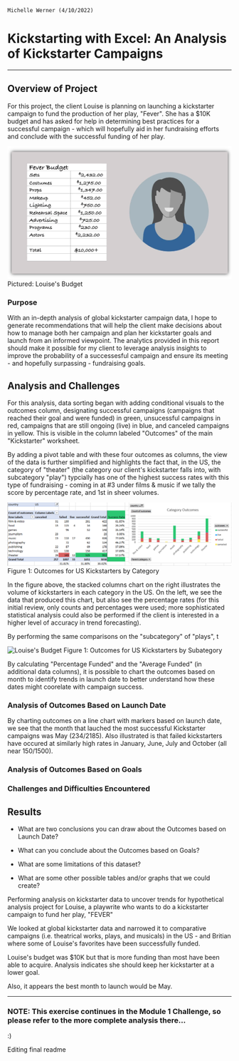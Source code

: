                                                                                 Michelle Werner (4/10/2022)
# Kickstarting with Excel: An Analysis of Kickstarter Campaigns 
---

## Overview of Project

For this project, the client Louise is planning on launching a kickstarter campaign to fund the production of her play, "Fever". She has a $10K budget and has asked for help in determining best practices for a successful campaign - which will hopefully aid in her fundraising efforts and conclude with the successful funding of her play. 

![Louise's Budget](Assets/FeverKickstarterforLouise.png)
Pictured: Louise's Budget

### Purpose

With an in-depth analysis of global kickstarter campaign data, I hope to generate recommendations that will help the client make decisions about how to manage both her campaign and plan her kickstarter goals and launch  from an informed viewpoint. The analytics provided in this report should make it possible for my client to leverage analysis insights to improve the probability of a successesful campaign and ensure its meeting - and hopefully surpassing - fundraising goals. 

## Analysis and Challenges

For this analysis, data sorting began with adding conditional visuals to the outcomes column, designating successful campaigns (campaigns that reached their goal and were funded) in green, unsucessful campaigns in red, campaigns that are still ongoing (live) in blue, and canceled campaigns in yellow. This is visible in the column labeled "Outcomes" of the main "Kickstarter" worksheet. 

By adding a pivot table and with these four outcomes as columns, the view of the data is further simplified and highlights the fact that, in the US, the category of "theater" (the category our client's kickstarter falls into, with subcategory "play") typcially has one of the highest success rates with this type of fundraising - coming in at #3 under films & music if we tally the score by percentage rate, and 1st in sheer volumes.


![Louise's Budget](Assets/Kickstarter_ParentCategoryOutcomes_US_withData.png)
Figure 1: Outcomes for US Kickstarters by Category

In the figure above, the stacked columns chart on the right illustrates the volume of kickstarters in each category in the US.  On the left, we see the data that produced this chart, but also see the percentage rates (for this initial review, only counts and percentages were used; more sophisticated statistical analysis could also be performed if the client is interested in a higher level of accuracy in trend forecasting).

By performing the same comparisons on the "subcategory" of "plays", t

![Louise's Budget](Assets/Kickstarter_SubcategoryOutcomes_US_withData.png)
Figure 1: Outcomes for US Kickstarters by Subategory


By calculating "Percentage Funded" and the "Average Funded" (in additional data columns), it is possible to chart the outcomes based on month to identify trends in launch date to better understand how these dates might coorelate with campaign success.


### Analysis of Outcomes Based on Launch Date

By charting outcomes on a line chart with markers based on launch date, we see that the month that lauched the most successful Kickstarter campaigns was May (234/2185). Also illustrated is that failed kickstarters have occured at similarly high rates in January, June, July and October (all near 150/1500).

### Analysis of Outcomes Based on Goals

### Challenges and Difficulties Encountered

## Results

- What are two conclusions you can draw about the Outcomes based on Launch Date?

- What can you conclude about the Outcomes based on Goals?

- What are some limitations of this dataset?

- What are some other possible tables and/or graphs that we could create?

Performing analysis on kickstarter data to uncover trends for hypothetical analysis project for Louise, a playwrite who wants to do a kickstarter campaign to fund her play, "FEVER"

We looked at global kickstarter data and narrowed it to comparative campaigns (i.e. theatrical works, plays, and musicals) in the US  - and Britian where some of Louise's favorites have been successfully funded.

Louise's budget was $10K but that is more funding than most have been able to acquire.  Analysis indicates she should keep her kickstarter at a lower goal. 

Also, it appears the best month to launch would be May.

---
### NOTE: This exercise continues in the Module 1 Challenge, so please refer to the more complete analysis there...
:)


Editing final readme  
